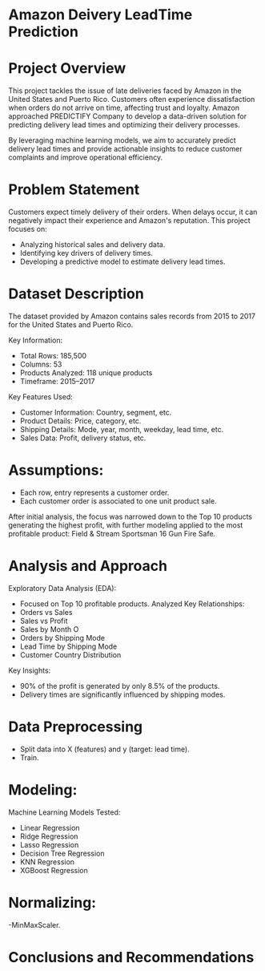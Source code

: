 # Amazon Deivery LeadTime Prediction

# Project Overview
This project tackles the issue of late deliveries faced by Amazon in the United States and Puerto Rico. Customers often experience dissatisfaction when orders do not arrive on time, affecting trust and loyalty. Amazon approached PREDICTIFY Company to develop a data-driven solution for predicting delivery lead times and optimizing their delivery processes.

By leveraging machine learning models, we aim to accurately predict delivery lead times and provide actionable insights to reduce customer complaints and improve operational efficiency.

# Problem Statement
Customers expect timely delivery of their orders. When delays occur, it can negatively impact their experience and Amazon's reputation. This project focuses on:
  -  Analyzing historical sales and delivery data.
  -  Identifying key drivers of delivery times.
  -  Developing a predictive model to estimate delivery lead times.

# Dataset Description
The dataset provided by Amazon contains sales records from 2015 to 2017 for the United States and Puerto Rico.

Key Information:
  -  Total Rows: 185,500
  -  Columns: 53
  -  Products Analyzed: 118 unique products
  -  Timeframe: 2015–2017

Key Features Used:
  -  Customer Information: Country, segment, etc.
  -  Product Details: Price, category, etc.
  -  Shipping Details: Mode, year, month, weekday, lead time, etc.
  -  Sales Data: Profit, delivery status, etc.

# Assumptions:
  -  Each row, entry represents a customer order.
  -  Each customer order is associated to one unit product sale.

After initial analysis, the focus was narrowed down to the Top 10 products generating the highest profit, with further modeling applied to the most profitable product: Field & Stream Sportsman 16 Gun Fire Safe.

# Analysis and Approach
Exploratory Data Analysis (EDA):
  -  Focused on Top 10 profitable products.
Analyzed Key Relationships:
  -  Orders vs Sales
  -  Sales vs Profit
  -  Sales by Month  O
  -  Orders by Shipping Mode
  -  Lead Time by Shipping Mode
  -  Customer Country Distribution

Key Insights:
  -  90% of the profit is generated by only 8.5% of the products.
  -  Delivery times are significantly influenced by shipping modes.
        
# Data Preprocessing
  -  Split data into X (features) and y (target: lead time).
  -  Train.

# Modeling:
Machine Learning Models Tested:
  -  Linear Regression
  -  Ridge Regression
  -  Lasso Regression
  -  Decision Tree Regression
  -  KNN Regression
  -  XGBoost Regression

# Normalizing:
  -MinMaxScaler.

# Conclusions and Recommendations
